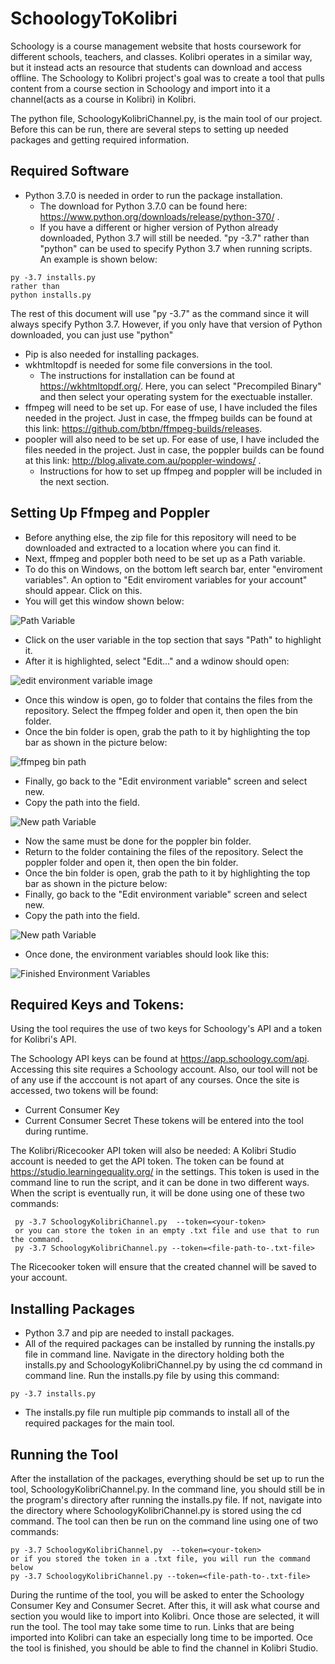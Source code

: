# SchoologyToKolibri

Schoology is a course management website that hosts coursework for different schools, teachers, and classes. Kolibri operates in a similar way, but it instead acts an resource that students can download and access offline. The Schoology to Kolibri project's goal was to create a tool that pulls content from a course section in Schoology and import into it a channel(acts as a course in Kolibri) in Kolibri.

The python file, SchoologyKolibriChannel.py, is the main tool of our project. Before this can be run, there are several steps to setting up needed packages and getting required information. 

## Required Software
  * Python 3.7.0 is needed in order to run the package installation. 
    * The download for Python 3.7.0 can be found here: https://www.python.org/downloads/release/python-370/ .
    * If you have a different or higher version of Python already downloaded, Python 3.7 will still be needed. "py -3.7" rather than "python" can be used to specify Python 3.7 when running scripts. An example is shown below: 
   ```
   py -3.7 installs.py
   rather than
   python installs.py
   ```
 The rest of this document will use "py -3.7" as the command since it will always specify Python 3.7. However, if you only have that version of Python downloaded, you can just use "python"
  * Pip is also needed for installing packages.
  * wkhtmltopdf is needed for some file conversions in the tool.
    * The instructions for installation can be found at https://wkhtmltopdf.org/. Here, you can select "Precompiled Binary" and then select your operating system for the exectuable installer.
  * ffmpeg will need to be set up. For ease of use, I have included the files needed in the project. Just in case, the ffmpeg builds can be found at this link: https://github.com/btbn/ffmpeg-builds/releases. 
  * poopler will also need to be set up. For ease of use, I have included the files needed in the project. Just in case, the poppler builds can be found at this link: http://blog.alivate.com.au/poppler-windows/ . 
    * Instructions for how to set up ffmpeg and poppler will be included in the next section.  

## Setting Up Ffmpeg and Poppler
 * Before anything else, the zip file for this repository will need to be downloaded and extracted to a location where you can find it.  
 * Next, ffmpeg and poppler both need to be set up as a Path variable.
 * To do this on Windows, on the bottom left search bar, enter "enviroment variables". An option to "Edit enviroment variables for your account" should appear. Click on this. 
 * You will get this window shown below: 

![Path Variable](https://user-images.githubusercontent.com/79809432/115325854-59c2cf80-a15a-11eb-81ec-f27f185f95e7.png)

 * Click on the user variable in the top section that says "Path" to highlight it.
  * After it is highlighted, select "Edit..." and a wdinow should open:
 
 ![edit environment variable image](https://user-images.githubusercontent.com/79809432/115325935-7f4fd900-a15a-11eb-8dec-35c614b075e4.png)
 
  * Once this window is open, go to folder that contains the files from the repository. Select the ffmpeg folder and open it, then open the bin folder. 
   * Once the bin folder is open, grab the path to it by highlighting the top bar as shown in the picture below:
  
  ![ffmpeg bin path](https://user-images.githubusercontent.com/79809432/115326024-97bff380-a15a-11eb-8ec9-7aa6fc85c0c4.png)
  
  * Finally, go back to the "Edit environment variable" screen and select new. 
   * Copy the path into the field. 
 
 ![New path Variable](https://user-images.githubusercontent.com/79809432/115326102-baeaa300-a15a-11eb-95a2-479cd8cd5656.png)
 
  * Now the same must be done for the poppler bin folder. 
  * Return to the folder containing the files of the repository. Select the poppler folder and open it, then open the bin folder. 
   * Once the bin folder is open, grab the path to it by highlighting the top bar as shown in the picture below:
  * Finally, go back to the "Edit environment variable" screen and select new. 
   * Copy the path into the field. 
 
 ![New path Variable](https://user-images.githubusercontent.com/79809432/115326124-c4740b00-a15a-11eb-962b-35d2c0f49191.png)
 
  * Once done, the environment variables should look like this:
  
  ![Finished Environment Variables](https://user-images.githubusercontent.com/79809432/115326188-e2da0680-a15a-11eb-8272-b2f83fb6cf5d.png)
  


## Required Keys and Tokens:
  Using the tool requires the use of two keys for Schoology's API and a token for Kolibri's API.
  
  The Schoology API keys can be found at https://app.schoology.com/api. 
  Accessing this site requires a Schoology account. Also, our tool will not be of any use if the acccount is not apart of any courses.
  Once the site is accessed, two tokens will be found:
   * Current Consumer Key
   * Current Consumer Secret
  These tokens will be entered into the tool during runtime. 
  
  The Kolibri/Ricecooker API token will also be needed:
    A Kolibri Studio account is needed to get the API token. 
    The token can be found at https://studio.learningequality.org/ in the settings. 
    This token is used in the command line to run the script, and it can be done in two different ways.
   When the script is eventually run, it will be done using one of these two commands:
    
```
 py -3.7 SchoologyKolibriChannel.py  --token=<your-token>
 or you can store the token in an empty .txt file and use that to run the command.
 py -3.7 SchoologyKolibriChannel.py --token=<file-path-to-.txt-file>
```
       
   The Ricecooker token will ensure that the created channel will be saved to your account.
  
## Installing Packages
  * Python 3.7 and pip are needed to install packages.
  * All of the required packages can be installed by running the installs.py file in command line. Navigate in the directory holding both the installs.py and SchoologyKolibriChannel.py by using the cd command in command line. Run the installs.py file by using this command:
   ```
   py -3.7 installs.py
   ```
 * The installs.py file run multiple pip commands to install all of the required packages for the main tool. 
  
## Running the Tool
After the installation of the packages, everything should be set up to run the tool, SchoologyKolibriChannel.py.
In the command line, you should still be in the program's directory after running the installs.py file. If not, navigate into the directory where SchoologyKolibriChannel.py is stored using the cd command.
The tool can then be run on the command line using one of two commands:
  
    py -3.7 SchoologyKolibriChannel.py  --token=<your-token>
    or if you stored the token in a .txt file, you will run the command below
    py -3.7 SchoologyKolibriChannel.py --token=<file-path-to-.txt-file>
  
During the runtime of the tool, you will be asked to enter the Schoology Consumer Key and Consumer Secret. 
After this, it will ask what course and section you would like to import into Kolibri.
Once those are selected, it will run the tool.
The tool may take some time to run. Links that are being imported into Kolibri can take an especially long time to be imported. 
Oce the tool is finished, you should be able to find the channel in Kolibri Studio. 
